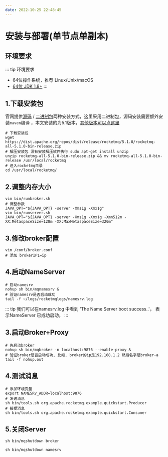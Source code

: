 ```yaml
---
date: 2022-10-25 22:48:45
---
```

# 安装与部署(单节点单副本)
## 环境要求
::: tip 环境要求
- 64位操作系统，推荐 Linux/Unix/macOS
- [64位 JDK 1.8+](../jdk/install.md)
:::

## 1.下载安装包
官网提供[源码](https://dist.apache.org/repos/dist/release/rocketmq/5.1.0/rocketmq-all-5.1.0-source-release.zip) / [二进制包](https://dist.apache.org/repos/dist/release/rocketmq/5.1.0/rocketmq-all-5.1.0-bin-release.zip)两种安装方式，这里采用二进制包，源码安装需要额外安装`maven`编译 ，本文安装的为5.1版本，[其他版本可以点这里](https://dist.apache.org/repos/dist/release/rocketmq/)
```shell
# 下载安装包
wget https://dist.apache.org/repos/dist/release/rocketmq/5.1.0/rocketmq-all-5.1.0-bin-release.zip
# 解压安装包 没有安装解压软件执行 sudo apt-get install unzip
unzip rocketmq-all-5.1.0-bin-release.zip && mv rocketmq-all-5.1.0-bin-release /usr/local/rocketmq
# 进入rocketmq目录
cd /usr/local/rocketmq/
```
## 2.调整内存大小
```shell
vim bin/runbroker.sh 
# 调整参数
JAVA_OPT="${JAVA_OPT} -server -Xms1g -Xmx1g"
vim bin/runserver.sh
JAVA_OPT="${JAVA_OPT} -server -Xms1g -Xmx1g -Xmn512m -XX:MetaspaceSize=128m -XX:MaxMetaspaceSize=320m"
```
## 3.修改broker配置
```shell
vim /conf/broker.conf
# 添加 brokerIP1=ip
```

## 4.启动NameServer
```shell
# 启动namesrv
nohup sh bin/mqnamesrv &
# 验证namesrv是否启动成功
tail -f ~/logs/rocketmqlogs/namesrv.log
```
::: tip
我们可以在namesrv.log 中看到 'The Name Server boot success..'， 表示NameServer 已成功启动。
:::

## 3.启动Broker+Proxy
```shell
# 先启动broker
nohup sh bin/mqbroker -n localhost:9876 --enable-proxy &
# 验证broker是否启动成功, 比如, broker的ip是192.168.1.2 然后名字是broker-a
tail -f nohup.out 
```
## 4.测试消息
```shell
# 添加环境变量
export NAMESRV_ADDR=localhost:9876 
# 发送消息
sh bin/tools.sh org.apache.rocketmq.example.quickstart.Producer
# 接受消息
sh bin/tools.sh org.apache.rocketmq.example.quickstart.Consumer
```
## 5.关闭Server
```shell
sh bin/mqshutdown broker

sh bin/mqshutdown namesrv 
```